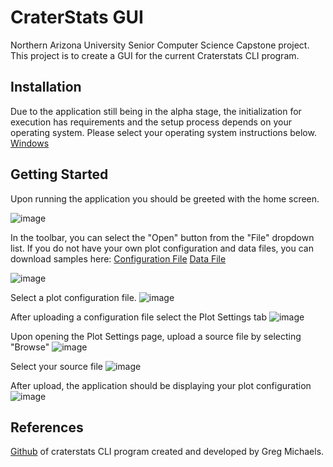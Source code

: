 # CraterStats GUI

Northern Arizona University Senior Computer Science Capstone project.  
This project is to create a GUI for the current Craterstats CLI program.

## Installation

Due to the application still being in the alpha stage, the initialization for execution has requirements and the setup process depends on your operating system. Please select your operating system instructions below.<br>
[Windows](https://github.com/LWATLINGTON02/CraterStats-Capstone/blob/main/User%20Guides/Windows.md)

## Getting Started
Upon running the application you should be greeted with the home screen.

![image](https://github.com/user-attachments/assets/4ed48b5e-8ec8-4966-8f36-f16c8f153ff7)

In the toolbar, you can select the "Open" button from the "File" dropdown list. If you do not have your own plot configuration and data files, you can download samples here:
[Configuration File](https://github.com/LWATLINGTON02/CraterStats-Capstone/blob/main/Alpha/craterstats_config_files/checker.plt)
[Data File](https://github.com/LWATLINGTON02/CraterStats-Capstone/blob/main/Alpha/sample/sample.scc)

![image](https://github.com/user-attachments/assets/f7a10ca5-b683-4984-8cfd-8e31173a2881)

Select a plot configuration file.
![image](https://github.com/user-attachments/assets/a2d57c49-7c6f-4b94-a9ff-eb0dc209d537)

After uploading a configuration file select the Plot Settings tab
![image](https://github.com/user-attachments/assets/88d970e8-596e-408d-912f-ce9ae22fdc88)

Upon opening the Plot Settings page, upload a source file by selecting "Browse"
![image](https://github.com/user-attachments/assets/ce259393-73bf-4841-adb6-af27b59db951)

Select your source file
![image](https://github.com/user-attachments/assets/0fcbd837-fca0-4538-af53-72370c16d551)

After upload, the application should be displaying your plot configuration
![image](https://github.com/user-attachments/assets/6bd5898d-5fa6-4212-8baf-b4302821c56c)






## References

[Github](https://github.com/ggmichael/craterstats) of craterstats CLI program created and developed by Greg Michaels.

